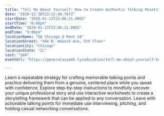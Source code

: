 ```yaml
---
title: "Tell Me About Yourself: How to Create Authentic Talking Points"
date: "2019-12-18T23:12:40.767Z"
startDate: "2020-01-13T23:06:21.000Z"
startTime: "6:00pm"
endDate: "2020-01-13T23:06:21.000Z"
endTime: "9:00pm"
locationName: "GA Chicago @ Rent 24"
locationStreet: "444 N. Wabash Ave, 5th Floor"
locationCity: "Chicago"
locationState: "IL"
cost: "$60"
eventUrl: "https://generalassemb.ly/education/tell-me-about-yourself-how-to-create-authentic-talking-points/chicago/97913"

---
```


Learn a repeatable strategy for crafting memorable talking points and practice delivering them from a genuine, centered place while you speak with confidence. Explore step-by-step instructions to mindfully uncover your unique professional story and use interactive worksheets to create a storytelling framework that can be applied to any conversation. Leave with actionable talking points for immediate use interviewing, pitching, and holding casual networking conversations.

